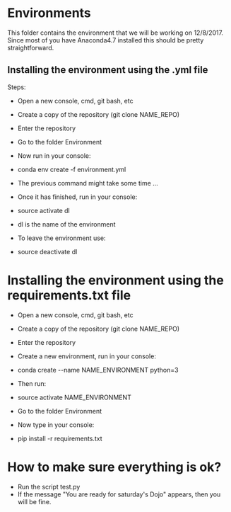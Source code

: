 # Environments

This folder contains the environment that we will be working on 12/8/2017. 
Since most of you have Anaconda4.7 installed this should be pretty straightforward. 


## Installing the environment using the .yml file

Steps:

* Open a new console, cmd, git bash, etc

* Create a copy of the repository (git clone NAME_REPO)

* Enter the repository
* Go to the folder Environment

* Now run in your console:
* conda env create -f environment.yml
 
* The previous command might take some time ...
* Once it has finished, run in your console:
* source activate dl
* dl is the name of the environment

* To leave the environment use:

* source deactivate dl



# Installing the environment using the requirements.txt file 
* Open a new console, cmd, git bash, etc

* Create a copy of the repository (git clone NAME_REPO)

* Enter the repository
* Create a new environment, run in your console:
* conda create --name NAME_ENVIRONMENT python=3
* Then run:
* source activate NAME_ENVIRONMENT
* Go to the folder Environment

* Now type in your console:
* pip install -r requirements.txt

# How to make sure everything is ok?
* Run the script test.py
* If the message "You are ready for saturday's Dojo" appears, then you will be fine.
